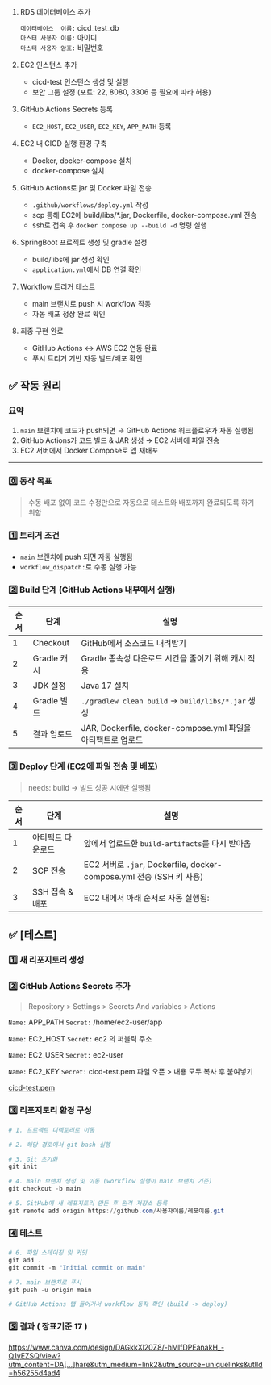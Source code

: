 1. RDS 데이터베이스 추가
    
    <aside>
    
    `데이터베이스  이름:` cicd_test_db <br> 
    `마스터 사용자 이름:` 아이디 <br>
    `마스터 사용자 암호:` 비밀번호
    
    </aside>
    
2. EC2 인스턴스 추가
    - cicd-test 인스턴스 생성 및 실행
    - 보안 그룹 설정 (포트: 22, 8080, 3306 등 필요에 따라 허용)
3. GitHub Actions Secrets 등록
    - `EC2_HOST`, `EC2_USER`, `EC2_KEY`, `APP_PATH` 등록
4. EC2 내 CICD 실행 환경 구축
    - Docker, docker-compose 설치
    - docker-compose 설치
5. GitHub Actions로 jar 및 Docker 파일 전송
    - `.github/workflows/deploy.yml` 작성
    - scp 통해 EC2에 build/libs/*.jar, Dockerfile, docker-compose.yml 전송
    - ssh로 접속 후 `docker compose up --build -d` 명령 실행
6. SpringBoot 프로젝트 생성 및 gradle 설정
    - build/libs에 jar 생성 확인
    - `application.yml`에서 DB 연결 확인
7. Workflow 트리거 테스트
    - main 브랜치로 push 시 workflow 작동
    - 자동 배포 정상 완료 확인
8. 최종 구현 완료
    - GitHub Actions ↔ AWS EC2 연동 완료
    - 푸시 트리거 기반 자동 빌드/배포 확인

## ✅ 작동 원리

### 요약

1. `main` 브랜치에 코드가 push되면 → GitHub Actions 워크플로우가 자동 실행됨
2. GitHub Actions가 코드 빌드 & JAR 생성 → EC2 서버에 파일 전송
3. EC2 서버에서 Docker Compose로 앱 재배포

---

### 0️⃣ 동작 목표

> 수동 배포 없이 코드 수정만으로 자동으로 테스트와 배포까지 완료되도록 하기 위함
> 

### 1️⃣ **트리거 조건**

- `main` 브랜치에 push 되면 자동 실행됨
- `workflow_dispatch:`로 수동 실행 가능

### 2️⃣ **Build 단계 (GitHub Actions 내부에서 실행)**

| 순서 | 단계 | 설명 |
| --- | --- | --- |
| 1 | Checkout | GitHub에서 소스코드 내려받기 |
| 2 | Gradle 캐시 | Gradle 종속성 다운로드 시간을 줄이기 위해 캐시 적용 |
| 3 | JDK 설정 | Java 17 설치 |
| 4 | Gradle 빌드 | `./gradlew clean build` → `build/libs/*.jar` 생성 |
| 5 | 결과 업로드 | JAR, Dockerfile, docker-compose.yml 파일을 아티팩트로 업로드 |

### 3️⃣ **Deploy 단계 (EC2에 파일 전송 및 배포)**

> needs: build → 빌드 성공 시에만 실행됨
> 

| 순서 | 단계 | 설명 |
| --- | --- | --- |
| 1 | 아티팩트 다운로드 | 앞에서 업로드한 `build-artifacts`를 다시 받아옴 |
| 2 | SCP 전송 | EC2 서버로 `.jar`, Dockerfile, docker-compose.yml 전송 (SSH 키 사용) |
| 3 | SSH 접속 & 배포 | EC2 내에서 아래 순서로 자동 실행됨: |

## ✅ [테스트]

### 1️⃣ 새 리포지토리 생성

### 2️⃣ GitHub Actions Secrets 추가

> Repository > Settings > Secrets And variables > Actions
> 

<aside>

`Name:` APP_PATH  `Secret:` /home/ec2-user/app

`Name:` EC2_HOST  `Secret:` ec2 의 퍼블릭 주소

`Name:` EC2_USER  `Secret:` ec2-user

`Name:` EC2_KEY  `Secret:` cicd-test.pem 파일 오픈 > 내용 모두 복사 후 붙여넣기

[cicd-test.pem](attachment:7304057f-220f-4457-a702-39c148f980b7:cicd-test.pem)

</aside>

### 3️⃣ 리포지토리 환경 구성

```powershell
# 1. 프로젝트 디렉토리로 이동

# 2. 해당 경로에서 git bash 실행

# 3. Git 초기화
git init

# 4. main 브랜치 생성 및 이동 (workflow 실행이 main 브랜치 기준)
git checkout -b main

# 5. GitHub에 새 레포지토리 만든 후 원격 저장소 등록
git remote add origin https://github.com/사용자이름/레포이름.git
```

### 4️⃣ 테스트

```powershell
# 6. 파일 스테이징 및 커밋
git add .
git commit -m "Initial commit on main"

# 7. main 브랜치로 푸시
git push -u origin main

# GitHub Actions 탭 들어가서 workflow 동작 확인 (build -> deploy)
```

### 5️⃣ 결과 ( 장표기준 17 )

https://www.canva.com/design/DAGkkXl20Z8/-hMIfDPEanakH_-Q1yEZSQ/view?utm_content=DA[…]hare&utm_medium=link2&utm_source=uniquelinks&utlId=h56255d4ad4
